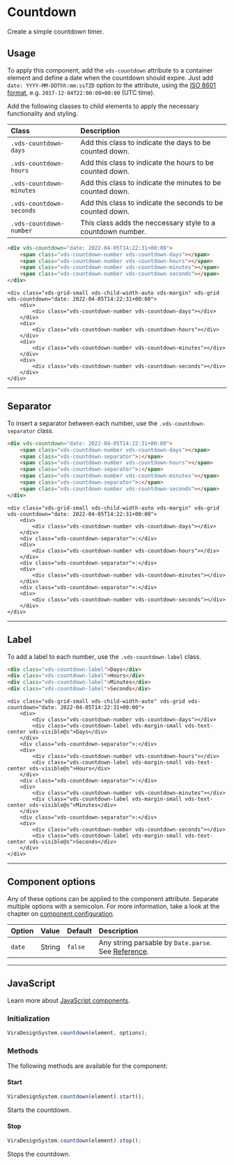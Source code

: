 # Countdown

<p class="vds-text-lead">Create a simple countdown timer.</p>

## Usage

To apply this component, add the `vds-countdown` attribute to a container element and define a date when the countdown should expire. Just add `date: YYYY-MM-DDThh:mm:ssTZD` option to the attribute, using the [ISO 8601 format](https://developer.mozilla.org/en/docs/Web/JavaScript/Reference/Global_Objects/Date/parse#ECMAScript_5_ISO-8601_format_support), e.g. `2017-12-04T22:00:00+00:00` (UTC time).

Add the following classes to child elements to apply the necessary functionality and styling.

| Class                   | Description                                                 |
|:------------------------|:------------------------------------------------------------|
| `.vds-countdown-days`    | Add this class to indicate the days to be counted down.     |
| `.vds-countdown-hours`   | Add this class to indicate the hours to be counted down.    |
| `.vds-countdown-minutes` | Add this class to indicate the minutes to be counted down.  |
| `.vds-countdown-seconds` | Add this class to indicate the seconds to be counted down.  |
| `.vds-countdown-number`  | This class adds the neccessary style to a countdown number. |

```html
<div vds-countdown="date: 2022-04-05T14:22:31+00:00">
    <span class="vds-countdown-number vds-countdown-days"></span>
    <span class="vds-countdown-number vds-countdown-hours"></span>
    <span class="vds-countdown-number vds-countdown-minutes"></span>
    <span class="vds-countdown-number vds-countdown-seconds"></span>
</div>
```

```example
<div class="vds-grid-small vds-child-width-auto vds-margin" vds-grid vds-countdown="date: 2022-04-05T14:22:31+00:00">
    <div>
        <div class="vds-countdown-number vds-countdown-days"></div>
    </div>
    <div>
        <div class="vds-countdown-number vds-countdown-hours"></div>
    </div>
    <div>
        <div class="vds-countdown-number vds-countdown-minutes"></div>
    </div>
    <div>
        <div class="vds-countdown-number vds-countdown-seconds"></div>
    </div>
</div>
```

***

## Separator

To insert a separator between each number, use the `.vds-countdown-separator` class.

```html
<div vds-countdown="date: 2022-04-05T14:22:31+00:00">
    <span class="vds-countdown-number vds-countdown-days"></span>
    <span class="vds-countdown-separator">:</span>
    <span class="vds-countdown-number vds-countdown-hours"></span>
    <span class="vds-countdown-separator">:</span>
    <span class="vds-countdown-number vds-countdown-minutes"></span>
    <span class="vds-countdown-separator">:</span>
    <span class="vds-countdown-number vds-countdown-seconds"></span>
</div>
```

```example
<div class="vds-grid-small vds-child-width-auto vds-margin" vds-grid vds-countdown="date: 2022-04-05T14:22:31+00:00">
    <div>
        <div class="vds-countdown-number vds-countdown-days"></div>
    </div>
    <div class="vds-countdown-separator">:</div>
    <div>
        <div class="vds-countdown-number vds-countdown-hours"></div>
    </div>
    <div class="vds-countdown-separator">:</div>
    <div>
        <div class="vds-countdown-number vds-countdown-minutes"></div>
    </div>
    <div class="vds-countdown-separator">:</div>
    <div>
        <div class="vds-countdown-number vds-countdown-seconds"></div>
    </div>
</div>
```

***

## Label

To add a label to each number, use the `.vds-countdown-label` class.

```html
<div class="vds-countdown-label">Days</div>
<div class="vds-countdown-label">Hours</div>
<div class="vds-countdown-label">Minutes</div>
<div class="vds-countdown-label">Seconds</div>
```

```example
<div class="vds-grid-small vds-child-width-auto" vds-grid vds-countdown="date: 2022-04-05T14:22:31+00:00">
    <div>
        <div class="vds-countdown-number vds-countdown-days"></div>
        <div class="vds-countdown-label vds-margin-small vds-text-center vds-visible@s">Days</div>
    </div>
    <div class="vds-countdown-separator">:</div>
    <div>
        <div class="vds-countdown-number vds-countdown-hours"></div>
        <div class="vds-countdown-label vds-margin-small vds-text-center vds-visible@s">Hours</div>
    </div>
    <div class="vds-countdown-separator">:</div>
    <div>
        <div class="vds-countdown-number vds-countdown-minutes"></div>
        <div class="vds-countdown-label vds-margin-small vds-text-center vds-visible@s">Minutes</div>
    </div>
    <div class="vds-countdown-separator">:</div>
    <div>
        <div class="vds-countdown-number vds-countdown-seconds"></div>
        <div class="vds-countdown-label vds-margin-small vds-text-center vds-visible@s">Seconds</div>
    </div>
</div>
```

***

## Component options

Any of these options can be applied to the component attribute. Separate multiple options with a semicolon. For more information, take a look at the chapter on [component configuration](javascript.md#component-configuration).

| Option | Value  | Default | Description                                                                                                                                         |
|:-------|:-------|:--------|:----------------------------------------------------------------------------------------------------------------------------------------------------|
| `date` | String | `false` | Any string parsable by ```Date.parse```. See [Reference](https://developer.mozilla.org/en/docs/Web/JavaScript/Reference/Global_Objects/Date/parse). |

***

## JavaScript

Learn more about [JavaScript components](javascript.md#programmatic-use).

### Initialization

```js
ViraDesignSystem.countdown(element, options);
```

### Methods

The following methods are available for the component:

#### Start

```js
ViraDesignSystem.countdown(element).start();
```

Starts the countdown.

#### Stop

```js
ViraDesignSystem.countdown(element).stop();
```

Stops the countdown.
